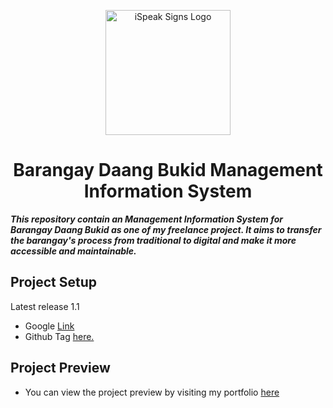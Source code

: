 <p align="center">
<img src="https://media.discordapp.net/attachments/1042839582267428987/1081424853359411250/logo_daang_bukid-legitbgremoved.png?width=406&height=406" alt="iSpeak Signs Logo" width="200" height="200">
</p>

<h1 align="center">Barangay Daang Bukid Management Information System</h1>

***This repository contain an Management Information System for Barangay Daang Bukid as one of my freelance project. It aims to transfer the barangay's process from traditional to digital and make it more accessible and maintainable.***

## Project Setup
Latest release 1.1
* Google [Link](https://drive.google.com/file/d/19XT_2DNTBqH1vo-_KF0L3oJAUZEiCDWG/view?usp=share_link)
* Github Tag [here.](https://github.com/Jayveeeee24/Brgy-Daang-Bukid-MIS/releases/tag/1.1)

## Project Preview
* You can view the project preview by visiting my portfolio [here](https://jayveeportfolio.brizy.site/brgy-daang-bukid-mis-projects)

